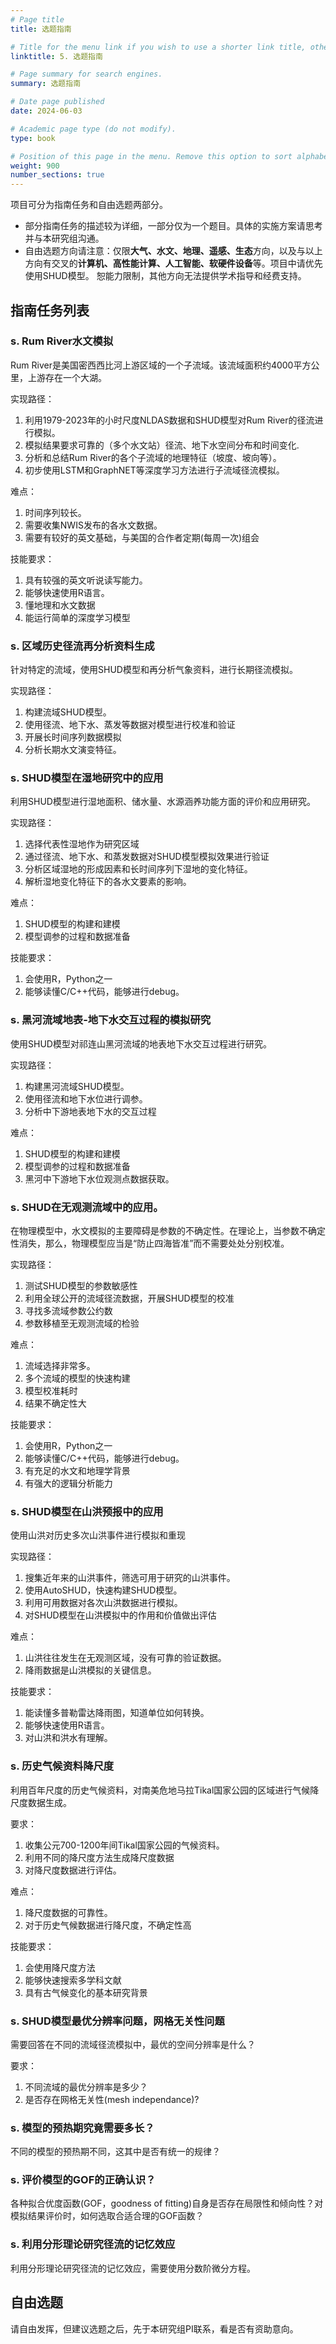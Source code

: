 ```yaml
---
# Page title
title: 选题指南

# Title for the menu link if you wish to use a shorter link title, otherwise remove this option.
linktitle: 5. 选题指南

# Page summary for search engines.
summary: 选题指南

# Date page published
date: 2024-06-03

# Academic page type (do not modify).
type: book

# Position of this page in the menu. Remove this option to sort alphabetically.
weight: 900
number_sections: true
---
```


项目可分为指南任务和自由选题两部分。

- 部分指南任务的描述较为详细，一部分仅为一个题目。具体的实施方案请思考并与本研究组沟通。
- 自由选题方向请注意：仅限**大气、水文、地理、遥感、生态**方向，以及与以上方向有交叉的**计算机、高性能计算、人工智能、软硬件设备**等。项目中请优先使用SHUD模型。
恕能力限制，其他方向无法提供学术指导和经费支持。

## 指南任务列表

###  s. Rum River水文模拟

Rum River是美国密西西比河上游区域的一个子流域。该流域面积约4000平方公里，上游存在一个大湖。

实现路径：

1. 利用1979-2023年的小时尺度NLDAS数据和SHUD模型对Rum River的径流进行模拟。
2. 模拟结果要求可靠的（多个水文站）径流、地下水空间分布和时间变化.
3. 分析和总结Rum River的各个子流域的地理特征（坡度、坡向等）。
4. 初步使用LSTM和GraphNET等深度学习方法进行子流域径流模拟。

难点：

1. 时间序列较长。
2. 需要收集NWIS发布的各水文数据。
3. 需要有较好的英文基础，与美国的合作者定期(每周一次)组会

技能要求：

1. 具有较强的英文听说读写能力。
2. 能够快速使用R语言。
3. 懂地理和水文数据
4. 能运行简单的深度学习模型

### s. 区域历史径流再分析资料生成

针对特定的流域，使用SHUD模型和再分析气象资料，进行长期径流模拟。

实现路径：

1. 构建流域SHUD模型。
2. 使用径流、地下水、蒸发等数据对模型进行校准和验证
3. 开展长时间序列数据模拟
4. 分析长期水文演变特征。



### s. SHUD模型在湿地研究中的应用

利用SHUD模型进行湿地面积、储水量、水源涵养功能方面的评价和应用研究。

实现路径：

1. 选择代表性湿地作为研究区域
2. 通过径流、地下水、和蒸发数据对SHUD模型模拟效果进行验证
3. 分析区域湿地的形成因素和长时间序列下湿地的变化特征。
4. 解析湿地变化特征下的各水文要素的影响。

难点：

1. SHUD模型的构建和建模
2. 模型调参的过程和数据准备

技能要求：

1. 会使用R，Python之一
2. 能够读懂C/C++代码，能够进行debug。


### s. 黑河流域地表-地下水交互过程的模拟研究
使用SHUD模型对祁连山黑河流域的地表地下水交互过程进行研究。

实现路径：
1. 构建黑河流域SHUD模型。
2. 使用径流和地下水位进行调参。
3. 分析中下游地表地下水的交互过程

难点：

1. SHUD模型的构建和建模
2. 模型调参的过程和数据准备
3. 黑河中下游地下水位观测点数据获取。



### s. SHUD在无观测流域中的应用。

在物理模型中，水文模拟的主要障碍是参数的不确定性。在理论上，当参数不确定性消失，那么，物理模型应当是“防止四海皆准”而不需要处处分别校准。

实现路径：

1. 测试SHUD模型的参数敏感性
2. 利用全球公开的流域径流数据，开展SHUD模型的校准
3. 寻找多流域参数公约数
4. 参数移植至无观测流域的检验

难点：

1. 流域选择非常多。
2. 多个流域的模型的快速构建
3. 模型校准耗时
4. 结果不确定性大

技能要求：

1. 会使用R，Python之一
2. 能够读懂C/C++代码，能够进行debug。
3. 有充足的水文和地理学背景
4. 有强大的逻辑分析能力



### s. SHUD模型在山洪预报中的应用

使用山洪对历史多次山洪事件进行模拟和重现

实现路径：

1. 搜集近年来的山洪事件，筛选可用于研究的山洪事件。
2. 使用AutoSHUD，快速构建SHUD模型。
3. 利用可用数据对各次山洪数据进行模拟。
4. 对SHUD模型在山洪模拟中的作用和价值做出评估

难点：

1. 山洪往往发生在无观测区域，没有可靠的验证数据。
2. 降雨数据是山洪模拟的关键信息。

技能要求：

1. 能读懂多普勒雷达降雨图，知道单位如何转换。
2. 能够快速使用R语言。
3. 对山洪和洪水有理解。



### s. 历史气候资料降尺度

利用百年尺度的历史气候资料，对南美危地马拉Tikal国家公园的区域进行气候降尺度数据生成。

要求：

1. 收集公元700-1200年间Tikal国家公园的气候资料。
2. 利用不同的降尺度方法生成降尺度数据
3. 对降尺度数据进行评估。

难点：

1. 降尺度数据的可靠性。
2. 对于历史气候数据进行降尺度，不确定性高

技能要求：

1. 会使用降尺度方法
2. 能够快速搜索多学科文献
3. 具有古气候变化的基本研究背景

### s. SHUD模型最优分辨率问题，网格无关性问题

需要回答在不同的流域径流模拟中，最优的空间分辨率是什么？

要求：

1. 不同流域的最优分辨率是多少？
2. 是否存在网格无关性(mesh independance)?



### s. 模型的预热期究竟需要多长？

不同的模型的预热期不同，这其中是否有统一的规律？

### s. 评价模型的GOF的正确认识？

各种拟合优度函数(GOF，goodness of fitting)自身是否存在局限性和倾向性？对模拟结果评价时，如何选取合适合理的GOF函数？



### s. 利用分形理论研究径流的记忆效应
利用分形理论研究径流的记忆效应，需要使用分数阶微分方程。





## 自由选题
请自由发挥，但建议选题之后，先于本研究组PI联系，看是否有资助意向。

